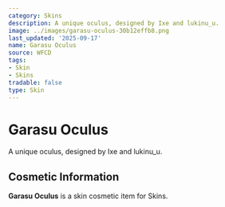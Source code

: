```yaml
---
category: Skins
description: A unique oculus, designed by Ixe and lukinu_u.
image: ../images/garasu-oculus-30b12effb8.png
last_updated: '2025-09-17'
name: Garasu Oculus
source: WFCD
tags:
- Skin
- Skins
tradable: false
type: Skin
---
```


# Garasu Oculus

A unique oculus, designed by Ixe and lukinu_u.

## Cosmetic Information

**Garasu Oculus** is a skin cosmetic item for Skins.

